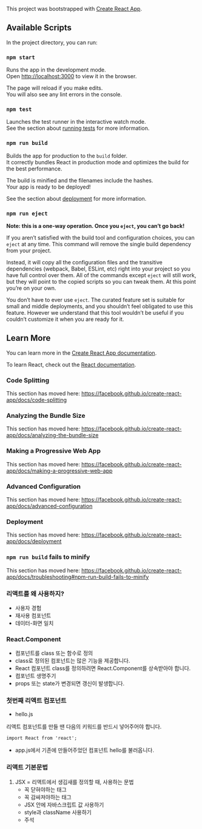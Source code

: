 This project was bootstrapped with [Create React App](https://github.com/facebook/create-react-app).

## Available Scripts

In the project directory, you can run:

### `npm start`

Runs the app in the development mode.<br />
Open [http://localhost:3000](http://localhost:3000) to view it in the browser.

The page will reload if you make edits.<br />
You will also see any lint errors in the console.

### `npm test`

Launches the test runner in the interactive watch mode.<br />
See the section about [running tests](https://facebook.github.io/create-react-app/docs/running-tests) for more information.

### `npm run build`

Builds the app for production to the `build` folder.<br />
It correctly bundles React in production mode and optimizes the build for the best performance.

The build is minified and the filenames include the hashes.<br />
Your app is ready to be deployed!

See the section about [deployment](https://facebook.github.io/create-react-app/docs/deployment) for more information.

### `npm run eject`

**Note: this is a one-way operation. Once you `eject`, you can’t go back!**

If you aren’t satisfied with the build tool and configuration choices, you can `eject` at any time. This command will remove the single build dependency from your project.

Instead, it will copy all the configuration files and the transitive dependencies (webpack, Babel, ESLint, etc) right into your project so you have full control over them. All of the commands except `eject` will still work, but they will point to the copied scripts so you can tweak them. At this point you’re on your own.

You don’t have to ever use `eject`. The curated feature set is suitable for small and middle deployments, and you shouldn’t feel obligated to use this feature. However we understand that this tool wouldn’t be useful if you couldn’t customize it when you are ready for it.

## Learn More

You can learn more in the [Create React App documentation](https://facebook.github.io/create-react-app/docs/getting-started).

To learn React, check out the [React documentation](https://reactjs.org/).

### Code Splitting

This section has moved here: https://facebook.github.io/create-react-app/docs/code-splitting

### Analyzing the Bundle Size

This section has moved here: https://facebook.github.io/create-react-app/docs/analyzing-the-bundle-size

### Making a Progressive Web App

This section has moved here: https://facebook.github.io/create-react-app/docs/making-a-progressive-web-app

### Advanced Configuration

This section has moved here: https://facebook.github.io/create-react-app/docs/advanced-configuration

### Deployment

This section has moved here: https://facebook.github.io/create-react-app/docs/deployment

### `npm run build` fails to minify

This section has moved here: https://facebook.github.io/create-react-app/docs/troubleshooting#npm-run-build-fails-to-minify

### 리액트를 왜 사용하지?

- 사용자 경험
- 재사용 컴포넌트
- 데이터-화면 일치

### React.Component

- 컴포넌트를 class 또는 함수로 정의
- class로 정의된 컴포넌트는 많은 기능을 제공합니다.
- React 컴포넌트 class를 정의하려면 React.Component를 상속받아야 합니다.
- 컴포넌트 생명주기
- props 또는 state가 변경되면 갱신이 발생합니다.

### 첫번째 리액트 컴포넌트

- hello.js

리액트 컴포넌트를 만들 땐 다음의 키워드를 반드시 넣어주어야 합니다.

    import React from 'react';

- app.js에서 기존에 만들어주었던 컴포넌트 hello를 불러옵니다.

### 리액트 기본문법

1. JSX = 리액트에서 생김새를 정의할 때, 사용하는 문법
   - 꼭 닫혀야하는 태그
   - 꼭 감싸져야하는 태그
   - JSX 안에 자바스크립트 값 사용하기
   - style과 className 사용하기
   - 주석
